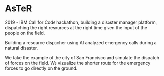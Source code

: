 # AsTeR
2019 - IBM Call for Code hackathon, building a disaster manager platform, dispatching the right resources at the right time given the input of the people on the field.

Building a resource dispacher using AI analyzed emergency calls during a natural disaster.

We take the example of the city of San Francisco and simulate the dispatch of forces on the field. We vizualize the shorter route for the emergency forces to go directly on the ground.

